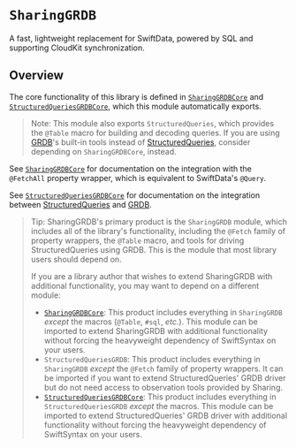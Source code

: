 # ``SharingGRDB``

A fast, lightweight replacement for SwiftData, powered by SQL and supporting CloudKit 
synchronization.

## Overview

The core functionality of this library is defined in
[`SharingGRDBCore`](sharinggrdbcore) and [`StructuredQueriesGRDBCore`](structuredquereisgrdbcore),
which this module automatically exports.

> Note: This module also exports `StructuredQueries`, which provides the `@Table` macro for building
> and decoding queries. If you are using [GRDB][]'s built-in tools instead of
> [StructuredQueries][], consider depending  on `SharingGRDBCore`, instead.

See [`SharingGRDBCore`](sharinggrdbcore) for documentation on the integration with the
`@FetchAll` property wrapper, which is equivalent to SwiftData's `@Query`.

See [`StructuredQueriesGRDBCore`](sharinggrdbcore) for documentation on the integration between
[StructuredQueries][] and [GRDB][].

> Tip: SharingGRDB's primary product is the `SharingGRDB` module, which includes all of the
> library's functionality, including the `@Fetch` family of property wrappers, the `@Table` macro,
> and tools for driving StructuredQueries using GRDB. This is the module that most library users
> should depend on.
>
> If you are a library author that wishes to extend SharingGRDB with additional functionality, you
> may want to depend on a different module:
>
>   * [`SharingGRDBCore`](sharinggrdbcore): This product includes everything in `SharingGRDB`
>     _except_ the macros (`@Table`, `#sql`, _etc._). This module can be imported to extend
>     SharingGRDB with additional functionality without forcing the heavyweight dependency of
>     SwiftSyntax on your users.
>   * `StructuredQueriesGRDB`: This product includes everything in `SharingGRDB` _except_ the
>     `@Fetch` family of property wrappers. It can be imported if you want to extend
>     StructuredQueries' GRDB driver but do not need access to observation tools provided by
>     Sharing.
>   * [`StructuredQueriesGRDBCore`](sharinggrdbcore): This product includes everything in
>     `StructuredQueriesGRDB` _except_ the macros. This module can be imported to extend
>     StructuredQueries' GRDB driver with additional functionality without forcing the heavyweight
>     dependency of SwiftSyntax on your users.

[GRDB]: https://github.com/groue/GRDB.swift
[StructuredQueries]: https://github.com/pointfreeco/swift-structured-queries
